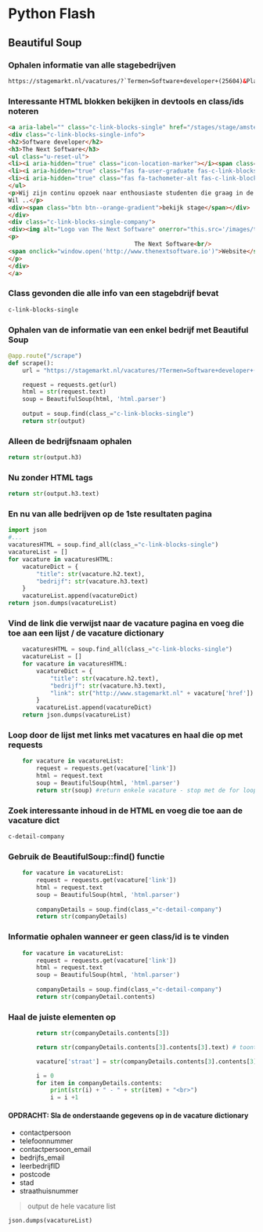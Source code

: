 # Python Flash

## Beautiful Soup

### Ophalen informatie van alle stagebedrijven

```html 
https://stagemarkt.nl/vacatures/?`Termen=Software+developer+(25604)&PlaatsPostcode=amsterdam&Straal=0&Land=e883076c-11d5-11d4-90d3-009027dcddb5&ZoekenIn=A&Page=1&Longitude=&Latitude=&Regio=&Plaats=&Niveau=&SBI=&Kwalificatie=&Sector=&RandomSeed=743&Leerweg=&Internationaal=&Beschikbaarheid=&AlleWerkprocessenUitvoerbaar=&LeerplaatsGewijzigd=&Sortering=0&Bron=STA&Focus=&LeerplaatsKenmerk=&OrganisatieKenmerk=
```
### Interessante HTML blokken bekijken in devtools en class/ids noteren

```html
<a aria-label="" class="c-link-blocks-single" href="/stages/stage/amsterdam/the-next-software/stage-9da1696d-b914-4b24-8036-0b2d44ebcee7-25604" onclick="vueSearchForm.searchClickLink()">
<div class="c-link-blocks-single-info">
<h2>Software developer</h2>
<h3>The Next Software</h3>
<ul class="u-reset-ul">
<li><i aria-hidden="true" class="icon-location-marker"></i><span class="sr-only">Plaats</span> <span>Amsterdam </span></li>
<li><i aria-hidden="true" class="fas fa-user-graduate fas-c-link-blocks"></i><span class="sr-only">Leerweg</span> <span>bol</span></li>
<li><i aria-hidden="true" class="fas fa-tachometer-alt fas-c-link-blocks"></i><span class="sr-only">Niveau</span> <span>MBO niveau 4</span></li>
</ul>
<p>Wij zijn continu opzoek naar enthousiaste studenten die graag in de sales, after-sales en accountmanagement ervaring willen op doen. Wij bedienen honderden klanten, van ondernemer tot aan grote accountantskantoren.
Wil ..</p>
<div><span class="btn btn--orange-gradient">bekijk stage</span></div>
</div>
<div class="c-link-blocks-single-company">
<div><img alt="Logo van The Next Software" onerror="this.src='/images/transparent.gif';this.onerror=''" src="/photos/b/f7ca36e1-3bb0-e811-80e8-0050568f0ca6"/></div>
<p>
                                    The Next Software<br/>
<span onclick="window.open('http://www.thenextsoftware.io')">Website</span>
</p>
</div>
</a>

```
### Class gevonden die alle info van een stagebdrijf bevat
```css
c-link-blocks-single
```

### Ophalen van de informatie van een enkel bedrijf met Beautiful Soup
```python
@app.route("/scrape")
def scrape():
    url = "https://stagemarkt.nl/vacatures/?Termen=Software+developer+(25604)&PlaatsPostcode=amsterdam&Straal=0&Land=e883076c-11d5-11d4-90d3-009027dcddb5&ZoekenIn=A&Page=1&Longitude=&Latitude=&Regio=&Plaats=&Niveau=&SBI=&Kwalificatie=&Sector=&RandomSeed=743&Leerweg=&Internationaal=&Beschikbaarheid=&AlleWerkprocessenUitvoerbaar=&LeerplaatsGewijzigd=&Sortering=0&Bron=STA&Focus=&LeerplaatsKenmerk=&OrganisatieKenmerk="

    request = requests.get(url)
    html = str(request.text)
    soup = BeautifulSoup(html, 'html.parser')
    
    output = soup.find(class_="c-link-blocks-single")
    return str(output)
```

### Alleen de bedrijfsnaam ophalen
```python
return str(output.h3)
```
### Nu zonder HTML tags
```python
return str(output.h3.text)
```
### En nu van alle bedrijven op de 1ste resultaten pagina

```python
import json
#...
vacaturesHTML = soup.find_all(class_="c-link-blocks-single")
vacatureList = []
for vacature in vacaturesHTML:
    vacatureDict = {
        "title": str(vacature.h2.text),
        "bedrijf": str(vacature.h3.text)
    }
    vacatureList.append(vacatureDict)
return json.dumps(vacatureList)
```

### Vind de link die verwijst naar de vacature pagina en voeg die toe aan een lijst / de vacature dictionary

```python
    vacaturesHTML = soup.find_all(class_="c-link-blocks-single")
    vacatureList = []
    for vacature in vacaturesHTML:
        vacatureDict = {
            "title": str(vacature.h2.text),
            "bedrijf": str(vacature.h3.text),
            "link": str("http://www.stagemarkt.nl" + vacature['href'])
        }
        vacatureList.append(vacatureDict)
    return json.dumps(vacatureList)
```

### Loop door de lijst met links met vacatures en haal die op met requests

```python
    for vacature in vacatureList:
        request = requests.get(vacature['link'])
        html = request.text
        soup = BeautifulSoup(html, 'html.parser')
        return str(soup) #return enkele vacature - stop met de for loop om te zien wat je terugkrijgt
```

### Zoek interessante inhoud in de HTML en voeg die toe aan de vacature dict
```css
c-detail-company
```

### Gebruik de BeautifulSoup::find() functie
```python
    for vacature in vacatureList:
        request = requests.get(vacature['link'])
        html = request.text
        soup = BeautifulSoup(html, 'html.parser')
        
        companyDetails = soup.find(class_="c-detail-company")
        return str(companyDetails)
```
### Informatie ophalen wanneer er geen class/id is te vinden

```python
    for vacature in vacatureList:
        request = requests.get(vacature['link'])
        html = request.text
        soup = BeautifulSoup(html, 'html.parser')
        
        companyDetails = soup.find(class_="c-detail-company")
        return str(companyDetail.contents)
```



### Haal de juiste elementen op
```python
        return str(companyDetails.contents[3])
```
```python
        return str(companyDetails.contents[3].contents[3].text) # toont de straat en huisnummer
```
```python
        vacature['straat'] = str(companyDetails.contents[3].contents[3].text) # slaat deze string op in de vacature dict onder key 'straat'
```

```python
        i = 0
        for item in companyDetails.contents:
            print(str(i) + " - " + str(item) + "<br>")
            i = i +1
```

#### OPDRACHT: Sla de onderstaande gegevens op in de vacature dictionary
* contactpersoon
* telefoonnummer
* contactpersoon_email
* bedrijfs_email
* leerbedrijfID
* postcode
* stad
* straathuisnummer

> output de hele vacature list
```python
json.dumps(vacatureList)
```
  